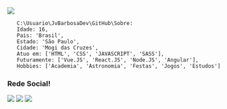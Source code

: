 <div>
   <img src="https://cdn.discordapp.com/attachments/1011749898212872272/1011959545888772268/banner-github.png">
<div>

```
   C:\Usuario\JvBarbosaDev\GitHub\Sobre:
   Idade: 16,
   Pais: 'Brasil',
   Estado: 'São Paulo',
   Cidade: 'Mogi das Cruzes',
   Atuo em: ['HTML', 'CSS', 'JAVASCRIPT', 'SASS'],
   Futuramente: ['Vue.JS', 'React.JS', 'Node.JS', 'Angular'],
   Hobbies: ['Academia', 'Astronomia', 'Festas', 'Jogos', 'Estudos']
```

  ### Rede Social!
  
<div> 
  <a href="https://www.linkedin.com/in/jo%C3%A3o-vitor-a23584246/" target="_blank"><img src="https://img.shields.io/badge/-LinkedIn-%230077B5?style=for-the-badge&logo=linkedin&logoColor=white" target="_blank"></a> 
  <a href="https://instagram.com/vitordazl_" target="_blank"><img src="https://img.shields.io/badge/-Instagram-%23E4405F?style=for-the-badge&logo=instagram&logoColor=white" target="_blank"></a>
    <a href="https://portfolio.jvbarbosadev.repl.co/" target="_blank"><img src="https://img.shields.io/badge/Portfólio-FF0000?style=for-the-badge&logoColor=white" target="_blank"></a>

</div>
